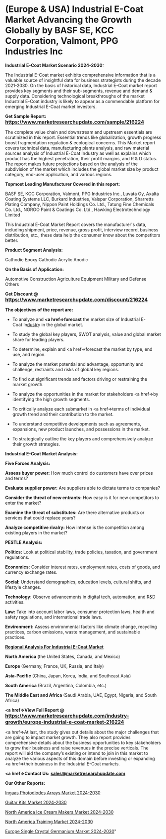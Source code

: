 # (Europe & USA) Industrial E-Coat Market Advancing the Growth Globally by BASF SE, KCC Corporation, Valmont, PPG Industries Inc

<strong>Industrial E-Coat Market Scenario 2024-2030:</strong>

The Industrial E-Coat market exhibits comprehensive information that is a valuable source of insightful data for business strategists during the decade 2021-2030. On the basis of historical data, Industrial E-Coat market report provides key segments and their sub-segments, revenue and demand &amp; supply data. Considering technological breakthroughs of the market Industrial E-Coat industry is likely to appear as a commendable platform for emerging Industrial E-Coat market investors.

<strong>Get Sample Report: <a href=https://www.marketresearchupdate.com/sample/216224><font size=3 color=#0000ff>https://www.marketresearchupdate.com/sample/216224</font></a></strong>

The complete value chain and downstream and upstream essentials are scrutinized in this report. Essential trends like globalization, growth progress boost fragmentation regulation &amp; ecological concerns. This Market report covers technical data, manufacturing plants analysis, and raw material sources analysis of Industrial E-Coat Industry as well as explains which product has the highest penetration, their profit margins, and R & D status. The report makes future projections based on the analysis of the subdivision of the market which includes the global market size by product category, end-user application, and various regions.

<strong>Topmost Leading Manufacturer Covered in this report:</strong>

BASF SE, KCC Corporation, Valmont, PPG Industries Inc., Luvata Oy, Axalta Coating Systems LLC, Burkard Industries, Valspar Corporation, Sharretts Plating Company, Nippon Paint Holdings Co. Ltd., Tatung Fine Chemicals Co. Ltd., NOROO Paint & Coatings Co. Ltd., Hawking Electrotechnology Limited

This Industrial E-Coat Market Report covers the manufacturer's data, including shipment, price, revenue, gross profit, interview record, business distribution, etc., these data help the consumer know about the competitors better.

<strong>Product Segment Analysis: </strong>

Cathodic Epoxy
Cathodic Acrylic
Anodic

<strong>On the Basis of Application:</strong>

Automotive
Construction
Agriculture Equipment
Military and Defense
Others

<strong>Get Discount @ <a href=https://www.marketresearchupdate.com/discount/216224><font size=3 color=#0000ff>https://www.marketresearchupdate.com/discount/216224</font></a></strong>

<strong><b>The objectives of the report are:</b></strong>

- To analyze and <strong><a href=><strong>forecast</strong></a></strong> the market size of Industrial E-Coat In<a href=ASDF991299>dustr</a>y in the global market.

- To study the global key players, SWOT analysis, value and global market share for leading players.

- To determine, explain and <a href=>forecast</a> the market by type, end use, and region.

- To analyze the market potential and advantage, opportunity and challenge, restraints and risks of global key regions.

- To find out significant trends and factors driving or restraining the market growth.

- To analyze the opportunities in the market for stakeholders <a href=>by</a> identifying the high growth segments.

- To critically analyze each submarket in <a href=>terms</a> of individual growth trend and their contribution to the market.

- To understand competitive developments such as agreements, expansions, new product launches, and possessions in the market.

- To strategically outline the key players and comprehensively analyze their growth strategies.

<strong>Industrial E-Coat Market Analysis:</strong>

<strong>Five Forces Analysis:</strong>

<strong>Assess buyer power:</strong> How much control do customers have over prices and terms?

<strong>Evaluate supplier power:</strong> Are suppliers able to dictate terms to companies?

<strong>Consider the threat of new entrants:</strong> How easy is it for new competitors to enter the market?

<strong>Examine the threat of substitutes:</strong> Are there alternative products or services that could replace yours?

<strong>Analyze competitive rivalry:</strong> How intense is the competition among existing players in the market?

<strong>PESTLE Analysis:</strong>

<strong>Politics:</strong> Look at political stability, trade policies, taxation, and government regulations.

<strong>Economics:</strong> Consider interest rates, employment rates, costs of goods, and currency exchange rates.

<strong>Social:</strong> Understand demographics, education levels, cultural shifts, and lifestyle changes.

<strong>Technology:</strong> Observe advancements in digital tech, automation, and R&D activities.

<strong>Law:</strong> Take into account labor laws, consumer protection laws, health and safety regulations, and international trade laws.

<strong>Environment:</strong> Assess environmental factors like climate change, recycling practices, carbon emissions, waste management, and sustainable practices.

<strong><u><b>Regional Analysis For Industrial E-Coat Market</b></u></strong>

<strong><b>North America</b></strong> (the United States, Canada, and Mexico)

<strong><b>Europe </b></strong>(Germany, France, UK, Russia, and Italy)

<strong><b>Asia-Pacific</b></strong> (China, Japan, Korea, India, and Southeast Asia)

<strong><b>South America</b></strong> (Brazil, Argentina, Colombia, etc.)

<strong><b>The Middle East and Africa</b></strong> (Saudi Arabia, UAE, Egypt, Nigeria, and South Africa)

<strong><a href=>View Full Report</a> @ <a href=https://www.marketresearchupdate.com/industry-growth/europe-industrial-e-coat-market-216224><font size=3 color=#0000ff>https://www.marketresearchupdate.com/industry-growth/europe-industrial-e-coat-market-216224</font></a></strong>

<a href=>At last,</a> the study gives out details about the major challenges that are going to impact market growth. They also report provides comprehensive details about the business opportunities to key stakeholders to grow their business and raise revenues in the precise verticals. The report will aid the company’s existing or intend to join in this market to analyze the various aspects of this domain before investing or expanding <a href=>their</a> business in the Industrial E-Coat markets.

<strong><a href=>Contact Us:</a></strong>
<strong>sales@marketresearchupdate.com</strong>

<strong>Our Other Reports:</strong>

<a href=https://www.linkedin.com/pulse/ingaas-photodiodes-arrays-market-has-huge-growth>Ingaas Photodiodes Arrays Market 2024-2030</a>

<a href=https://www.linkedin.com/pulse/guitar-kits-market-outlooks-2023-size-players>Guitar Kits Market 2024-2030</a>

<a href=https://www.linkedin.com/pulse/north-america-ice-cream-makers-market-2023>North America Ice Cream Makers Market 2024-2030</a>

<a href=https://www.linkedin.com/pulse/north-america-training-market-analysis-2023-size-bfkwf/>North America Training Market 2024-2030</a>

<a href=https://www.linkedin.com/pulse/europe-single-crystal-germanium-market-research-xcdbf/>Europe Single Crystal Germanium Market 2024-2030</a>"
